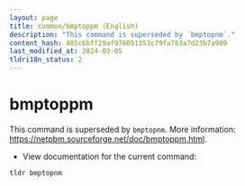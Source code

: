 ```yaml
---
layout: page
title: common/bmptoppm (English)
description: "This command is superseded by `bmptopnm`."
content_hash: 485c6bff29af976051353c79fa783a7d23b7a909
last_modified_at: 2024-03-05
tldri18n_status: 2
---
```

# bmptoppm

This command is superseded by `bmptopnm`.
More information: <https://netpbm.sourceforge.net/doc/bmptoppm.html>.

- View documentation for the current command:

`tldr bmptopnm`
